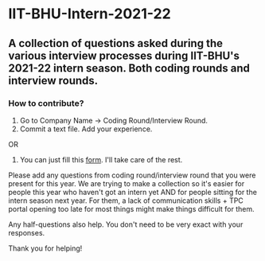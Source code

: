 # IIT-BHU-Intern-2021-22
## A collection of questions asked during the various interview processes during IIT-BHU's 2021-22 intern season. Both coding rounds and interview rounds.

### How to contribute?
1. Go to Company Name -> Coding Round/Interview Round. 
2. Commit a text file. Add your experience.

 OR
 
1. You can just fill this [form](https://forms.gle/dt6Kgzw1PDDURo1G9). I'll take care of the rest.

Please add any questions from coding round/interview round that you were present for this year. We are trying to make a collection so it's easier for people this year who haven't got an intern yet AND for people sitting for the intern season next year. For them, a lack of communication skills + TPC portal opening too late for most things might make things difficult for them. 

Any half-questions also help. You don't need to be very exact with your responses.

Thank you for helping!
